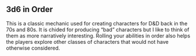## 3d6 in Order

This is a classic mechanic used for creating characters for D&D back in the 70s and 80s. It is chided for producing “bad” characters but I like to think of them as more narratively interesting. Rolling your abilities in order also helps the players explore other classes of characters that would not have otherwise considered.
